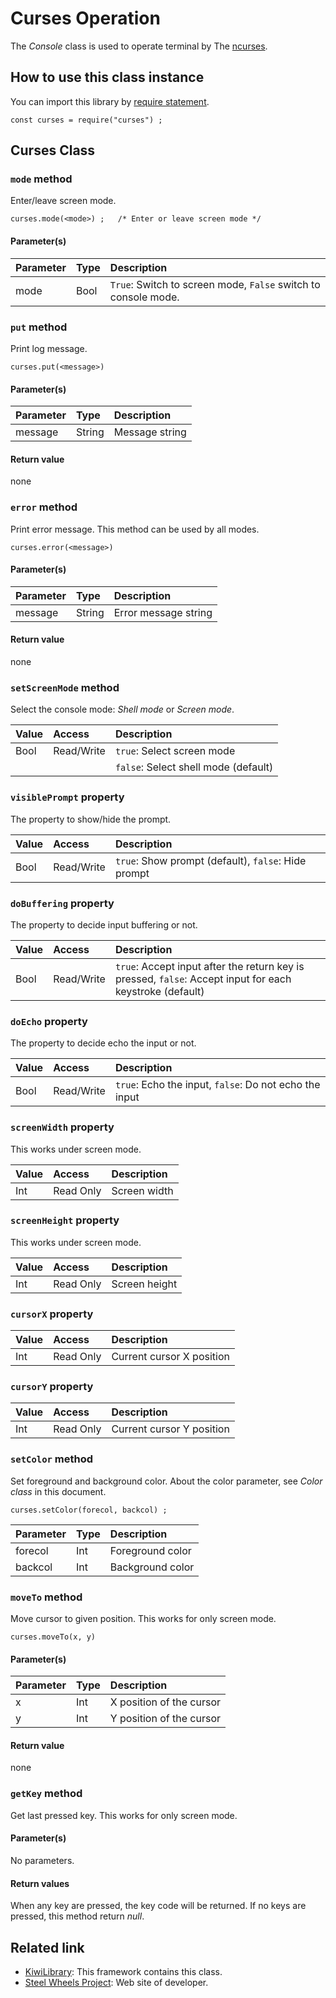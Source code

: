 # Curses Operation
The *Console* class is used to operate terminal by The  [ncurses](https://developer.apple.com/legacy/library/documentation/Darwin/Reference/ManPages/man3/ncurses.3x.html).

## How to use this class instance
You can import this library by [require statement](https://github.com/steelwheels/KiwiScript/blob/master/KiwiLibrary/Document/RequireFunc.md).
````
const curses = require("curses") ;
````

## Curses Class

### `mode` method
Enter/leave screen mode.
````
curses.mode(<mode>) ;   /* Enter or leave screen mode */
````

#### Parameter(s)
|Parameter    |Type   |Description                    |
|:---         |:---   |:---                           |
|mode         |Bool   |`True`: Switch to screen mode, `False` switch to console mode. |

### `put` method
Print log message.
````
curses.put(<message>)
````
#### Parameter(s)
|Parameter    |Type   |Description                    |
|:---         |:---   |:---                           |
|message      |String |Message string                 |

#### Return value
none

### `error` method
Print error message. This method can be used by all modes.
````
curses.error(<message>)
````
#### Parameter(s)
|Parameter    |Type   |Description                    |
|:---         |:---   |:---                           |
|message      |String |Error message string           |

#### Return value
none

### `setScreenMode` method
Select the console mode: *Shell mode* or *Screen mode*.

|Value  |Access | Description              |  
|:---   |:---   |:---                      |
|Bool   |Read/Write| `true`: Select screen mode |
|       |          | `false`: Select shell mode (default) |

### `visiblePrompt` property
The property to show/hide the prompt.

|Value  |Access | Description              |  
|:---   |:---   |:---                      |
|Bool   |Read/Write| `true`: Show prompt (default), `false`: Hide prompt    |

### `doBuffering` property
The property to decide input buffering or not.

|Value     |Access | Description                        |  
|:---      |:---   |:---                                |
|Bool    |Read/Write| `true`: Accept input after the return key is pressed, `false`: Accept input for each keystroke (default)  |

### `doEcho` property
The property to decide echo the input or not.

|Value     |Access | Description                        |  
|:---      |:---   |:---                                |
|Bool    |Read/Write| `true`: Echo the input,  `false`: Do not echo the input |

### `screenWidth` property
This works under screen mode.

|Value      |Access | Description             |
|:---       |:---   | :---                    |
|Int |Read Only |Screen width|

### `screenHeight` property
This works under screen mode.

|Value      |Access | Description             |
|:---       |:---   | :---                    |
|Int |Read Only |Screen height|

### `cursorX` property
|Value      |Access | Description             |
|:---       |:---   | :---                    |
|Int |Read Only |Current cursor X position|

### `cursorY` property
|Value      |Access | Description             |
|:---       |:---   | :---                    |
|Int |Read Only |Current cursor Y position|

### `setColor` method
Set foreground and background color. About the color parameter, see *Color class* in this document.
````
curses.setColor(forecol, backcol) ;
````

|Parameter    |Type    |Description                   |
|:---         |:---    |:---                          |
|forecol      |Int     |Foreground color              |
|backcol      |Int     |Background color              |

### `moveTo` method
Move cursor to given position.
This works for only screen mode.
````
curses.moveTo(x, y)
````
#### Parameter(s)
|Parameter    |Type    |Description                    |
|:---         |:---    |:---                           |
|x            |Int     |X position of the cursor       |
|y            |Int     |Y position of the cursor       |

#### Return value
none

### `getKey` method
Get last pressed key.
This works for only screen mode.

#### Parameter(s)
No parameters.

#### Return values
When any key are pressed, the key code will be returned.
If no keys are pressed, this method return *null*.

## Related link
* [KiwiLibrary](https://github.com/steelwheels/KiwiScript/blob/master/KiwiLibrary/Document/README.md): This framework contains this class.
* [Steel Wheels Project](http://steelwheels.github.io): Web site of developer.
